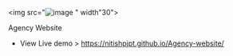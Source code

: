  <img src="![image](https://github.com/nitishpjpt/Agency-website/assets/116824310/e4b87a5f-f6a0-412d-b678-a60ae4e3f375)
" width"30">

Agency Website

* View Live demo > https://nitishpjpt.github.io/Agency-website/
   
